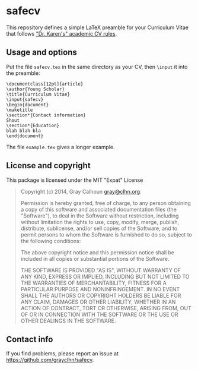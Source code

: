 safecv
======

This repository defines a simple LaTeX preamble for your
Curriculum Vitae that follows
["Dr. Karen's" academic CV rules](http://theprofessorisin.com/2012/01/12/dr-karens-rules-of-the-academic-cv/).

Usage and options
-----------------

Put the file `safecv.tex` in the same directory as your CV, then
`\input` it into the preamble:

```
\documentclass[12pt]{article}
\author{Young Scholar}
\title{Curriculum Vitae}
\input{safecv}
\begin{document}
\maketitle
\section*{Contact information}
Shout
\section*{Education}
blah blah bla
\end{document}
```

The file `example.tex` gives a longer example.

License and copyright
---------------------

This package is licensed under the MIT "Expat" License

> Copyright (c) 2014, Gray Calhoun <gray@clhn.org>.
> 
> Permission is hereby granted, free of charge, to any person
> obtaining a copy of this software and associated documentation files
> (the "Software"), to deal in the Software without restriction,
> including without limitation the rights to use, copy, modify, merge,
> publish, distribute, sublicense, and/or sell copies of the Software,
> and to permit persons to whom the Software is furnished to do so,
> subject to the following conditions:
>
> The above copyright notice and this permission notice shall be
> included in all copies or substantial portions of the Software.
>
> THE SOFTWARE IS PROVIDED "AS IS", WITHOUT WARRANTY OF ANY KIND,
> EXPRESS OR IMPLIED, INCLUDING BUT NOT LIMITED TO THE WARRANTIES OF
> MERCHANTABILITY, FITNESS FOR A PARTICULAR PURPOSE AND
> NONINFRINGEMENT. IN NO EVENT SHALL THE AUTHORS OR COPYRIGHT HOLDERS
> BE LIABLE FOR ANY CLAIM, DAMAGES OR OTHER LIABILITY, WHETHER IN AN
> ACTION OF CONTRACT, TORT OR OTHERWISE, ARISING FROM, OUT OF OR IN
> CONNECTION WITH THE SOFTWARE OR THE USE OR OTHER DEALINGS IN THE
> SOFTWARE.

Contact info
------------

If you find problems, please report an issue at
<https://github.com/grayclhn/safecv>.
